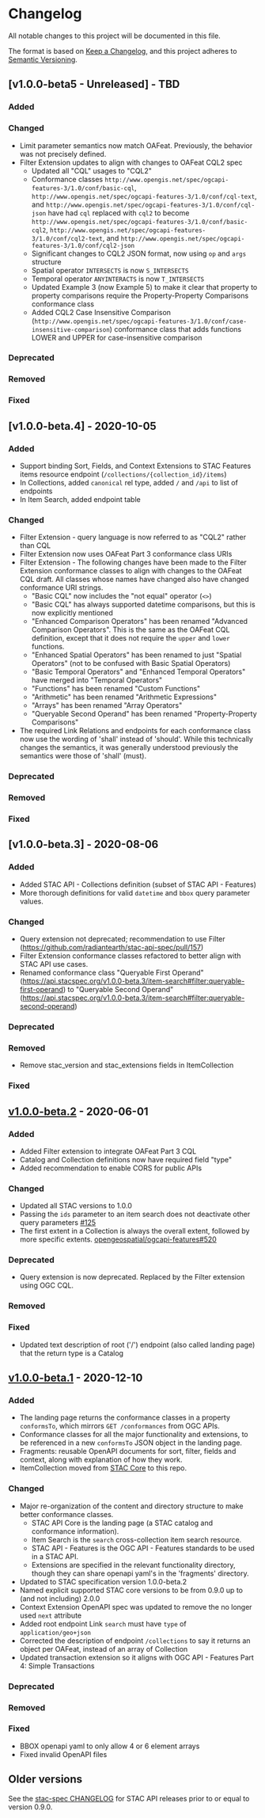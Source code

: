 # Changelog
All notable changes to this project will be documented in this file.

The format is based on [Keep a Changelog](https://keepachangelog.com/en/1.0.0/),
and this project adheres to [Semantic Versioning](https://semver.org/spec/v2.0.0.html).

## [v1.0.0-beta5 - Unreleased] - TBD

### Added

### Changed

- Limit parameter semantics now match OAFeat. Previously, the behavior was not precisely defined.
- Filter Extension updates to align with changes to OAFeat CQL2 spec
  - Updated all "CQL" usages to "CQL2"
  - Conformance classes `http://www.opengis.net/spec/ogcapi-features-3/1.0/conf/basic-cql`, 
    `http://www.opengis.net/spec/ogcapi-features-3/1.0/conf/cql-text`, and
    `http://www.opengis.net/spec/ogcapi-features-3/1.0/conf/cql-json` have had `cql` replaced with `cql2` to
    become `http://www.opengis.net/spec/ogcapi-features-3/1.0/conf/basic-cql2`,
    `http://www.opengis.net/spec/ogcapi-features-3/1.0/conf/cql2-text`, and
    `http://www.opengis.net/spec/ogcapi-features-3/1.0/conf/cql2-json`
  - Significant changes to CQL2 JSON format, now using `op` and `args` structure
  - Spatial operator `INTERSECTS` is now `S_INTERSECTS`
  - Temporal operator `ANYINTERACTS` is now `T_INTERSECTS`
  - Updated Example 3 (now Example 5) to make it clear that property to property comparisons require the
    Property-Property Comparisons conformance class
  - Added CQL2 Case Insensitive Comparison 
    (`http://www.opengis.net/spec/ogcapi-features-3/1.0/conf/case-insensitive-comparison`) conformance class
    that adds functions LOWER and UPPER for case-insensitive comparison

### Deprecated

### Removed

### Fixed

## [v1.0.0-beta.4] - 2020-10-05

### Added

- Support binding Sort, Fields, and Context Extensions to STAC Features items resource
  endpoint (`/collections/{collection_id}/items`)
- In Collections, added `canonical` rel type, added `/` and `/api` to list of endpoints
- In Item Search, added endpoint table

### Changed

- Filter Extension - query language is now referred to as "CQL2" rather than CQL
- Filter Extension now uses OAFeat Part 3 conformance class URIs
- Filter Extension - The following changes have been made to the Filter Extension conformance classes to align with changes to the OAFeat CQL draft. All classes
  whose names have changed also have changed conformance URI strings.
  - "Basic CQL" now includes the "not equal" operator (`<>`)
  - "Basic CQL" has always supported datetime comparisons, but this is now explicitly mentioned
  - "Enhanced Comparison Operators" has been renamed "Advanced Comparison Operators". This is the same as the OAFeat CQL definition, except
    that it does not require the `upper` and `lower` functions.
  - "Enhanced Spatial Operators" has been renamed to just "Spatial Operators" (not to be confused with Basic Spatial Operators)
  - "Basic Temporal Operators" and "Enhanced Temporal Operators" have merged into "Temporal Operators"
  - "Functions" has been renamed "Custom Functions"
  - "Arithmetic" has been renamed "Arithmetic Expressions"
  - "Arrays" has been renamed "Array Operators"
  - "Queryable Second Operand" has been renamed "Property-Property Comparisons"
- The required Link Relations and endpoints for each conformance class now use the wording of 'shall' 
  instead of 'should'. While this technically changes the semantics, it was generally understood 
  previously the semantics were those of 'shall' (must).

### Deprecated

### Removed

### Fixed

## [v1.0.0-beta.3] - 2020-08-06

### Added
- Added STAC API - Collections definition (subset of STAC API - Features)
- More thorough definitions for valid `datetime` and `bbox` query parameter values.

### Changed
- Query extension not deprecated; recommendation to use Filter (https://github.com/radiantearth/stac-api-spec/pull/157)
- Filter Extension conformance classes refactored to better align with STAC API use cases.
- Renamed conformance class "Queryable First Operand" 
  (https://api.stacspec.org/v1.0.0-beta.3/item-search#filter:queryable-first-operand) to 
  "Queryable Second Operand" 
  (https://api.stacspec.org/v1.0.0-beta.3/item-search#filter:queryable-second-operand)

### Deprecated

### Removed
- Remove stac_version and stac_extensions fields in ItemCollection

### Fixed
  
## [v1.0.0-beta.2] - 2020-06-01

### Added
- Added Filter extension to integrate OAFeat Part 3 CQL
- Catalog and Collection definitions now have required field "type"
- Added recommendation to enable CORS for public APIs

### Changed
- Updated all STAC versions to 1.0.0
- Passing the `ids` parameter to an item search does not deactivate other query parameters [#125](https://github.com/radiantearth/stac-api-spec/pull/125)
- The first extent in a Collection is always the overall extent, followed by more specific extents. [opengeospatial/ogcapi-features#520](https://github.com/opengeospatial/ogcapi-features/pull/520)

### Deprecated
- Query extension is now deprecated. Replaced by the Filter extension using OGC CQL.

### Removed

### Fixed
- Updated text description of root ('/') endpoint (also called landing page) that the return type is a Catalog

## [v1.0.0-beta.1] - 2020-12-10

### Added
- The landing page returns the conformance classes in a property `conformsTo`, which mirrors `GET /conformances` from OGC APIs.
- Conformance classes for all the major functionality and extensions, to be referenced in a new `conformsTo` JSON object in the landing page.
- Fragments: reusable OpenAPI documents for sort, filter, fields and context, along with explanation of how they work.
- ItemCollection moved from [STAC Core](https://github.com/radiantearth/stac-spec/blob/v0.9.0/item-spec/itemcollection-spec.md) to this repo.

### Changed
- Major re-organization of the content and directory structure to make better conformance classes.
  - STAC API Core is the landing page (a STAC catalog and conformance information).
  - Item Search is the `search` cross-collection item search resource.
  - STAC API - Features is the OGC API - Features standards to be used in a STAC API.
  - Extensions are specified in the relevant functionality directory, though they can share openapi yaml's in the 'fragments' directory.
- Updated to STAC specification version 1.0.0-beta.2
- Named explicit supported STAC core versions to be from 0.9.0 up to (and not including) 2.0.0
- Context Extension OpenAPI spec was updated to remove the no longer used `next` attribute
- Added root endpoint Link `search` must have `type` of `application/geo+json`
- Corrected the description of endpoint `/collections` to say it returns an object per OAFeat, instead of an array of Collection
- Updated transaction extension so it aligns with OGC API - Features Part 4: Simple Transactions

### Deprecated

### Removed

### Fixed
- BBOX openapi yaml to only allow 4 or 6 element arrays
- Fixed invalid OpenAPI files

## Older versions

See the [stac-spec CHANGELOG](https://github.com/radiantearth/stac-spec/blob/v0.9.0/CHANGELOG.md)
for STAC API releases prior to or equal to version 0.9.0.

[Unreleased]: <https://github.com/radiantearth/stac-api-spec/compare/master...dev>
[v1.0.0-beta.1]: <https://github.com/radiantearth/stac-api-spec/tree/v1.0.0-beta.1>
[v1.0.0-beta.2]: <https://github.com/radiantearth/stac-api-spec/tree/v1.0.0-beta.2>
